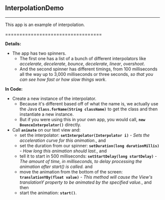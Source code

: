 ## InterpolationDemo
----------------------------------
This app is an example of interpolation.

==================================

**Details:**
- The app has two spinners.
	- The first one has a list of a bunch of different interpolators like _accelerate_, _decelerate_, _bounce_, _decelerate_, _linear_, _overshoot_.
	- And the second spinner has different timings, from 100 milliseconds all the way up to 3,000 milliseconds or three seconds, _so that you can see how fast or how slow things work_.

**In Code:**
- Create a new instance of the interpolator.
	- Because it's different based off of what the name is, we actually use the Java **`Class.forName(String className)`** to get the class and then instantiate a new instance.
	- But if you were using this in your own app, you would call, **`new BounceInterpolator()`** directly.
- Call **`animate`** on our text view and:
	- set the interpolator: **`setInterpolator(Interpolator i)`** - _Sets the acceleration curve for this animation._, and
	- set the duration from our spinner: **`setDuration(long durationMillis)`** - _How long this animation should last._, and
	- tell it to start in 500 milliseconds: **`setStartDelay(long startDelay)`** - _The amount of time, in milliseconds, to delay processing the animation after start() is called._ and
	- move the animation from the bottom of the screen: **`translationYBy(float value)`** - _This method will cause the View's translationY property to be animated by the specified value._, and then
	- start the animation: **`start()`**.
